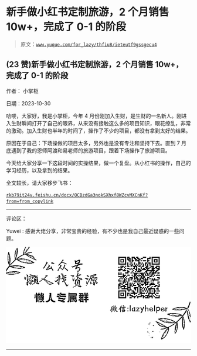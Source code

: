 # 新手做小红书定制旅游，2 个月销售 10w+，完成了 0-1 的阶段

> 原文：[`www.yuque.com/for_lazy/thfiu8/ieteutf9gssgecu4`](https://www.yuque.com/for_lazy/thfiu8/ieteutf9gssgecu4)

## (23 赞)新手做小红书定制旅游，2 个月销售 10w+，完成了 0-1 的阶段

作者： 小掌柜

日期：2023-10-30

哈喽，大家好，我是小掌柜，今年 4 月份刚加入生财，是生财的一名新人。刚进入生财瞬间打开了自己的眼界，从来没有接触这么多的项目知识，眼花缭乱，非常的激动。加入生财也半年的时间了，操作了不少的项目，都没有拿到太好的结果。

原因在于自己：下场操做的项目太多，另外也是没有专注和坚持下去。直到 7 月底遇到了我的恩师阿渡和易老师的旅游项目，跟着下场操作了旅游项目。

今天给大家分享一下这段时间的实操结果，做一个复盘。从小红书的操作，自己的学习经历，以及拿到的结果。

全文较长，请大家移步飞书：

[`rkb79it24v.feishu.cn/docx/OCBzdGa3nokSXhxf8WZcvMXCnKf?from=from_copylink`](https://rkb79it24v.feishu.cn/docx/OCBzdGa3nokSXhxf8WZcvMXCnKf?from=from_copylink)

* * *

评论区：

Yuwei : 感谢大佬分享，非常宝贵的经验，有不少也是我自己最近疑惑的一些问题。

![](img/1c37d505930596d12a88ab23e11aa07a.png)

* * *